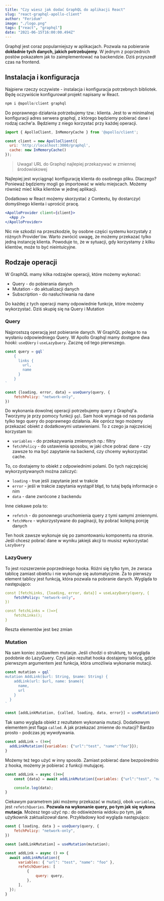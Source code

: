 ```yaml
---
title: "Czy wiesz jak dodać GraphQL do aplikacji React"
slug: "react-graphql-apollo-client"
author: "Feridum"
image: "./logo.png"
tags: ["react", "graphql"]
date: "2021-06-15T16:00:00.494Z"
---
```


Graphql jest coraz popularniejszy w aplikacjach. Pozwala na pobieranie **dokładnie tych danych, jakich potrzebujemy**. W jednym z poprzednich postów pokazałem jak to zaimplementować na backendzie. Dziś przyszedł czas na frontend. 

<!--more-->

## Instalacja i konfiguracja

Najpierw rzeczy oczywiste - instalacja i konfiguracja potrzebnych bibliotek. Będę oczywiście konfigurował projekt napisany w React.

```jsx
npm i @apollo/client graphql

```

Do poprawnego działania potrzebujemy tzw.: klienta. Jest to w minimalnej konfiguracji adres serwera graphql, z którego będziemy pobierać dane i rodzaj cache'a. Będziemy z niego korzystać przy każdej operacji. 

```jsx
import { ApolloClient, InMemoryCache } from '@apollo/client';

const client = new ApolloClient({
  uri: 'http://localhost:3000/graphql',
  cache: new InMemoryCache()
});
```

> Uwaga! URL do Graphql najlepiej przekazywać w zmiennej środowiskowej

Najlepiej jest wyciągnąć konfigurację klienta do osobnego pliku. Dlaczego? Ponieważ będziemy mogli go importować w wielu miejscach. Możemy również mieć kilka klientów w jednej aplikacji.

Dodatkowo w React możemy skorzystać z Contextu, by dostarczyć domyślnego klienta i uprościć pracę.

```jsx
<ApolloProvider client={client}>
  <App />
</ApolloProvider>
```

Nic nie szkodzi na przeszkodzie, by osobne części systemu korzystały z różnych Provider'ów. Warto zwrócić uwagę, że możemy przekazać tylko jedną instancję klienta. Powoduje to, że w sytuacji, gdy korzystamy z kilku klientów, może to być nieintuicyjne.

## Rodzaje operacji

W GraphQL mamy kilka rodzajów operacji, które możemy wykonać: 

- Query - do pobierania danych
- Mutation - do aktualizacji danych
- Subscription - do nasłuchiwania na dane

Do każdej z tych operacji mamy odpowiednie funkcje, które możemy wykorzystać. Dziś skupię się na Query i Mutation

### Query

Najprostszą operacją jest pobieranie danych. W GraphQL polega to na wysłaniu odpowiedniego Query. W Apollo Graphql mamy dostępne dwa hooki: `useQUery` i `useLazyQuery`. Zacznę od tego pierwszego.

```jsx
const query = gql`
	{
	  links {
	    url,
	    name
	  }
	}
`

const {loading, error, data} = useQuery(query, {
	fetchPolicy: "network-only",
})
```

Do wykonania dowolnej operacji potrzebujemy query z Graphql'a. Tworzymy je przy pomocy funkcji `gql`. Sam hook wymaga od nas podania tylko tego query do poprawnego działania. Ale oprócz tego możemy przekazać obiekt z dodatkowymi ustawieniami. To z czego ja najcześciej korzystam to: 

- `variables` - do przekazywania zmiennych np.: filtry
- `fetchPolicy` - do ustawienia sposobu, w jaki chce pobrać dane - czy zawsze to ma być zapytanie na backend, czy chcemy wykorzystać cache.

To, co dostajemy to obiekt z odpowiednimi polami. Do tych najczęściej wykorzystywanych można zaliczyć: 

- `loading` - true jeśli zapytanie jest w trakcie
- `error` - jeśli w trakcie zapytania wystąpił błąd, to tutaj będą informacje o nim
- `data` - dane zwrócone z backendu

Inne ciekawe pola to: 

- `refetch` - do ponownego uruchomienia query z tymi samymi zmiennymi.
- `fetchMore` - wykorzystywane do paginacji, by pobrać kolejną porcję danych

Ten hook zawsze wykonuje się po zamontowaniu komponentu na stronie. Jeśli chcesz pobrać dane w wyniku jakiejś akcji to musisz wykorzystać `LazyQuery`

### LazyQuery

To jest rozszerzenie poprzedniego hooka. Różni się tylko tym, że zwraca tablicę zamiast obiektu i nie wykonuje się automatycznie. Za to pierwszy element tablicy jest funkcją, która pozwala na pobranie danych. Wygląda to następująco: 

```yaml
const [fetchLinks, {loading, error, data}] = useLazyQuery(query, {
	fetchPolicy: "network-only",
})

const fetchLinks = ()=>{
	fetchLinks();
}
```

Reszta elementów jest bez zmian 

### Mutation

Na sam koniec zostawiłem mutacje. Jeśli chodzi o strukturę, to wygląda podobnie do LazyQuery. Czyli jako rezultat hooka dostajemy tablicę, gdzie pierwszym argumentem jest funkcja, która umożliwia wykonanie mutacji.

```jsx
const mutation = gql`
mutation AddLink($url: String, $name: String) {
    addLink(url: $url, name: $name){
      name,
      url
    }
  }  
`

const [addLinkMutation, {called, loading, data, error}] = useMutation(mutation);
```

Tak samo wygląda obiekt z rezultatem wykonania mutacji. Dodatkowym elementem jest flaga `called`. A jak przekazać zmienne do mutacji? Bardzo prosto - podczas jej wywoływania.

```jsx
const addLink = ()=>{
  addLinkMutation({variables: {"url":"test", "name":"foo"}});
}
```

Możemy też tego użyć w inny sposób. Zamiast pobierać dane bezpośrednio z hooka, możemy je pobierać z funkcji mutującej.

```jsx
const addLink = async ()=>{
    const {data} = await addLinkMutation({variables: {"url":"test", "name":"foo"}});

    console.log(data);
} 
```

Ciekawym parametrem jaki możemy przekazać w mutacji, obok `variables`, jest `refetchQueries`. **Pozwala na wykonanie query, po tym jak się wykona mutacja**. Możesz tego użyć np.: do odświeżenia widoku po tym, jak użytkownik zaktualizował dane. Przykładowy kod wygląda następująco: 

```jsx
const { loading, data } = useQuery(query, {
    fetchPolicy: "network-only",
})

const [addLinkMutation] = useMutation(mutation);

const addLink = async () => {
  await addLinkMutation({
      variables: { "url": "test", "name": "foo" },
      refetchQueries: [
          {
              query: query,
          },
      ],
  });
}
```